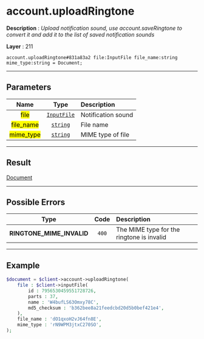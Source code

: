 # account.uploadRingtone

**Description** : *Upload notification sound, use account.saveRingtone to convert it and add it to the list of saved notification sounds*

**Layer** : 211

```tl
account.uploadRingtone#831a83a2 file:InputFile file_name:string mime_type:string = Document;
```

---

## Parameters

| Name | Type | Description |
| :---: | :---: | :--- |
| <mark>file</mark> | [`InputFile`](type/InputFile) | Notification sound |
| <mark>file_name</mark> | [`string`](type/string) | File name |
| <mark>mime_type</mark> | [`string`](type/string) | MIME type of file |

---

## Result

[Document](type/Document)

---

## Possible Errors

| Type | Code | Description |
| :---: | :---: | :--- |
| **RINGTONE_MIME_INVALID** | `400` | The MIME type for the ringtone is invalid |

---

## Example

```php
$document = $client->account->uploadRingtone(
	file : $client->inputFile(
		id : 7956530459551728726,
		parts : 37,
		name : 'W4bufLS63Omxy78C',
		md5_checksum : 'b362bee8a21feedcbd20d5b0bef421e4',
	),
	file_name : 'dO1qxoH2vJ64fn8E',
	mime_type : 'rN9WPM3jtxC270SO',
);
```